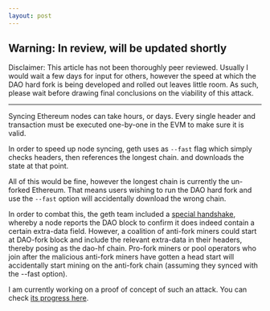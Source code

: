 ```yaml
---
layout: post
---
```


## Warning: In review, will be updated shortly

Disclaimer: This article has not been thoroughly peer reviewed. Usually I would wait a few days for input for others, however the speed at which the DAO hard fork is being developed and rolled out leaves little room. As such, please wait before drawing final conclusions on the viability of this attack.

----

Syncing Ethereum nodes can take hours, or days. Every single header and transaction must be executed one-by-one in the EVM to make sure it is valid.

In order to speed up node syncing, geth uses as `--fast` flag which simply checks headers, then references the longest chain. and downloads the state at that point.

All of this would be fine, however the longest chain is currently the un-forked Ethereum. That means users wishing to run the DAO hard fork and use the `--fast` option will accidentally download the wrong chain.

In order to combat this, the geth team included a [special handshake](https://github.com/karalabe/go-ethereum/blob/44f20203b877c780794571969c1c4b87c8dbf2d5/eth/handler.go#L287-L298), whereby a node reports the DAO block to confirm it does indeed contain a certain extra-data field. However, a coalition of anti-fork miners could start at DAO-fork block and include the relevant extra-data in their headers, thereby posing as the dao-hf chain. Pro-fork miners or pool operators who join after the malicious anti-fork miners have gotten a head start will accidentally start mining on the anti-fork chain (assuming they synced with the --fast option).

I am currently working on a proof of concept of such an attack. You can check [its progress here](https://github.com/aakilfernandes/go-ethereum-imposter).